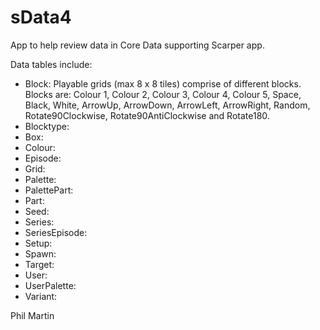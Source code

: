 # sData4

App to help review data in Core Data supporting Scarper app.

Data tables include:

- Block: Playable grids (max 8 x 8 tiles) comprise of different blocks. Blocks are: Colour 1, Colour 2, Colour 3, Colour 4, Colour 5, Space, Black, White, ArrowUp, ArrowDown, ArrowLeft, ArrowRight, Random, Rotate90Clockwise, Rotate90AntiClockwise and Rotate180.
- Blocktype:
- Box:
- Colour:
- Episode:
- Grid:
- Palette:
- PalettePart:
- Part:
- Seed:
- Series:
- SeriesEpisode:
- Setup:
- Spawn:
- Target:
- User:
- UserPalette:
- Variant:

Phil Martin
